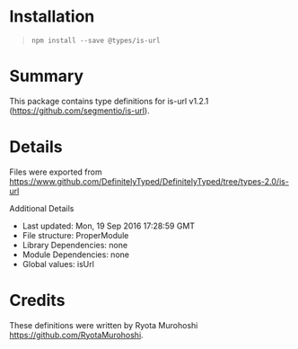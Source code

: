 # Installation
> `npm install --save @types/is-url`

# Summary
This package contains type definitions for is-url v1.2.1 (https://github.com/segmentio/is-url).

# Details
Files were exported from https://www.github.com/DefinitelyTyped/DefinitelyTyped/tree/types-2.0/is-url

Additional Details
 * Last updated: Mon, 19 Sep 2016 17:28:59 GMT
 * File structure: ProperModule
 * Library Dependencies: none
 * Module Dependencies: none
 * Global values: isUrl

# Credits
These definitions were written by Ryota Murohoshi <https://github.com/RyotaMurohoshi>.
